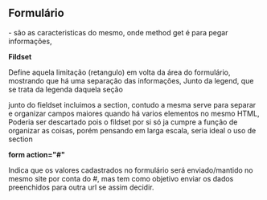 ## Formulário

 <form action="#" method="get" target="_blank" autocomplete="off"> - são as caracteristicas do mesmo, onde  method get é para pegar informações,

 **Fildset**
 
 Define aquela limitação (retangulo) em volta da área do formulário, mostrando que há uma separação das informações, Junto da legend, que se trata da legenda daquela seção

 junto do fieldset incluimos a section, contudo a mesma serve para separar e organizar campos maiores quando há varios elementos no mesmo HTML, Poderia ser descartado pois o fildset por si só ja cumpre a função de organizar as coisas, porém pensando em larga escala, seria ideal o uso de section

**form action="#"** 

Indica que os valores cadastrados no formulário será enviado/mantido no mesmo site por conta do #, mas tem como objetivo enviar os dados preenchidos para outra url se assim decidir.